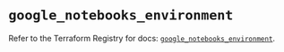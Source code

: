 # `google_notebooks_environment`

Refer to the Terraform Registry for docs: [`google_notebooks_environment`](https://registry.terraform.io/providers/hashicorp/google-beta/6.4.0/docs/resources/google_notebooks_environment).
